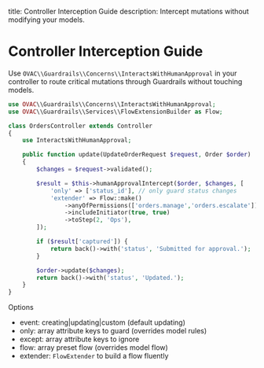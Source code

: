 title: Controller Interception Guide
description: Intercept mutations without modifying your models.

# Controller Interception Guide

Use `OVAC\\Guardrails\\Concerns\\InteractsWithHumanApproval` in your controller to route critical mutations through Guardrails without touching models.

```php
use OVAC\\Guardrails\\Concerns\\InteractsWithHumanApproval;
use OVAC\\Guardrails\\Services\\FlowExtensionBuilder as Flow;

class OrdersController extends Controller
{
    use InteractsWithHumanApproval;

    public function update(UpdateOrderRequest $request, Order $order)
    {
        $changes = $request->validated();

        $result = $this->humanApprovalIntercept($order, $changes, [
            'only' => ['status_id'], // only guard status changes
            'extender' => Flow::make()
                ->anyOfPermissions(['orders.manage','orders.escalate'])
                ->includeInitiator(true, true)
                ->toStep(2, 'Ops'),
        ]);

        if ($result['captured']) {
            return back()->with('status', 'Submitted for approval.');
        }

        $order->update($changes);
        return back()->with('status', 'Updated.');
    }
}
```

Options

- event: creating|updating|custom (default updating)
- only: array attribute keys to guard (overrides model rules)
- except: array attribute keys to ignore
- flow: array preset flow (overrides model flow)
- extender: `FlowExtender` to build a flow fluently
